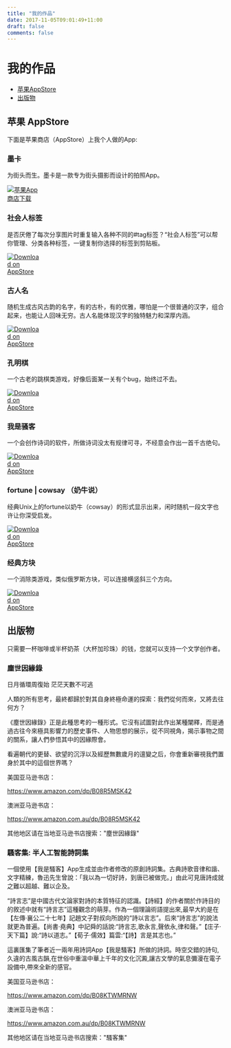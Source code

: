 ```yaml
---
title: "我的作品"
date: 2017-11-05T09:01:49+11:00
draft: false
comments: false
---
```


# 我的作品

- [苹果AppStore](#苹果-appstore)
- [出版物](#出版物)

## 苹果 AppStore

下面是苹果商店（AppStore）上我个人做的App:

### 墨卡

为街头而生。墨卡是一款专为街头摄影而设计的拍照App。

[<img src="/images/download_on_appstore.svg" style="max-width:15%;min-width:40px;" alt="苹果App商店下载" />](https://apps.apple.com/app/moca/id1546559171)

### 社会人标签

是否厌倦了每次分享图片时重复输入各种不同的#tag标签？“社会人标签”可以帮你管理、分类各种标签，一键复制你选择的标签到剪贴板。

[<img src="/images/download_on_appstore.svg" style="max-width:15%;min-width:40px;" alt="Download on AppStore" />](https://itunes.apple.com/app/social-tagman/id1433589047?mt=8)

### 古人名

随机生成古风古韵的名字，有的古朴，有的优雅，哪怕是一个很普通的汉字，组合起来，也能让人回味无穷。古人名能体现汉字的独特魅力和深厚内涵。

[<img src="/images/download_on_appstore.svg" style="max-width:15%;min-width:40px;" alt="Download on AppStore" />](https://itunes.apple.com/app/%E5%8F%A4%E4%BA%BA%E5%90%8D/id1345012854)

### 孔明棋

一个古老的跳棋类游戏，好像后面某一关有个bug，始终过不去。

[<img src="/images/download_on_appstore.svg" style="max-width:15%;min-width:40px;" alt="Download on AppStore" />](https://itunes.apple.com/app/east-solitaire/id1244283234)

### 我是骚客

一个会创作诗词的软件，所做诗词没太有规律可寻，不经意会作出一首千古绝句。

[<img src="/images/download_on_appstore.svg" style="max-width:15%;min-width:40px;" alt="Download on AppStore" />](https://itunes.apple.com/app/wo-shi-sao-ke/id963419023?mt=8)

### fortune | cowsay （奶牛说）

经典Unix上的fortune以奶牛（cowsay）的形式显示出来，闲时随机一段文字也许让你深受启发。

[<img src="/images/download_on_appstore.svg" style="max-width:15%;min-width:40px;" alt="Download on AppStore" />](https://itunes.apple.com/app/fortune-cowsay/id1016269563?mt=8)

### 经典方块

一个消除类游戏，类似俄罗斯方块，可以连接横竖斜三个方向。

[<img src="/images/download_on_appstore.svg" style="max-width:15%;min-width:40px;" alt="Download on AppStore" />](https://itunes.apple.com/us/app/retro-blocks/id917655100?mt=8)

## 出版物

只需要一杯咖啡或半杯奶茶（大杯加珍珠）的钱，您就可以支持一个文学创作者。

### 塵世因緣錄

日月循環周復始
茫茫天數不可逃

人類的所有思考，最終都歸於對其自身終極命運的探索：我們從何而來，又將去往何方？

《塵世因緣錄》正是此種思考的一種形式。它沒有試圖對此作出某種闡釋，而是通過古往今來極具影響力的歷史事件、人物思想的展示，從不同視角，揭示事物之間的關系，讓人們參悟其中的因緣際會。

看遍朝代的更替、欲望的沉浮以及經歷無數歲月的邅變之后，你會重新審視我們置身於其中的這個世界嗎？

美国亚马逊书店：

https://www.amazon.com/dp/B08R5MSK42

澳洲亚马逊书店：

https://www.amazon.com.au/dp/B08R5MSK42

其他地区请在当地亚马逊书店搜索："塵世因緣錄"

### 騷客集: 半人工智能詩詞集

一個使用【我是騷客】App生成並由作者修改的原創詩詞集。古典詩歌音律和諧、文字精練，魯迅先生曾說：「我以為一切好詩，到唐已被做完。」由此可見唐詩成就之難以超越、難以企及。

“詩言志”是中國古代文論家對詩的本質特征的認識。【詩經】的作者關於作詩目的的敘述中就有“詩言志”這種觀念的萌芽。作為一個理論術語提出來,最早大約是在【左傳·襄公二十七年】記趙文子對叔向所說的“詩以言志”。后來“詩言志”的說法就更為普遍。【尚書·堯典】中記舜的話說:“詩言志,歌永言,聲依永,律和聲。”【庄子·天下篇】說:“詩以道志。”【荀子·儒效】篇雲:“【詩】言是其志也。”

這裏匯集了筆者近一兩年用詩詞App【我是騷客】所做的詩詞。時空交錯的詩句,久違的古風古韻,在世俗中重溫中華上千年的文化沉澱,讓古文學的氣息彌漫在電子設備中,帶來全新的感官。

美国亚马逊书店：

https://www.amazon.com/dp/B08KTWMRNW

澳洲亚马逊书店：

https://www.amazon.com.au/dp/B08KTWMRNW

其他地区请在当地亚马逊书店搜索："騷客集"